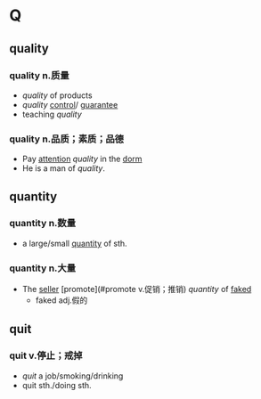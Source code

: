 # Q


## quality

### quality n.质量

- *quality* of products
- *quality*  [control](#control)/ [guarantee](#guarantee)
- teaching *quality*

### quality n.品质；素质；品德

- Pay  [attention](#attention) *quality* in the  [dorm](#dorm)
- He is a man of *quality*.

## quantity

### quantity n.数量

- a large/small  [quantity](#quantity) of sth.

### quantity n.大量

- The  [seller](#seller)  [promote](#promote v.促销；推销) *quantity* of  [faked](#faked)
	- faked adj.假的

## quit

### quit v.停止；戒掉

- *quit* a job/smoking/drinking
- quit sth./doing sth.
